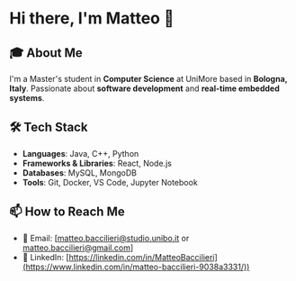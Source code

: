 # Hi there, I'm Matteo 👋

## 🎓 About Me
I'm a Master's student in **Computer Science** at UniMore based in **Bologna, Italy**. Passionate about **software development** and **real-time embedded systems**.

## 🛠️ Tech Stack
- **Languages**: Java, C++, Python
- **Frameworks & Libraries**: React, Node.js
- **Databases**: MySQL, MongoDB
- **Tools**: Git, Docker, VS Code, Jupyter Notebook

## 📫 How to Reach Me
- 📧 Email: [matteo.baccilieri@studio.unibo.it or matteo.baccilieri@gmail.com]
- 💼 LinkedIn: [https://linkedin.com/in/MatteoBaccilieri](https://www.linkedin.com/in/matteo-baccilieri-9038a3331/))
